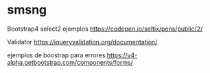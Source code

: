 # smsng

Bootstrap4 select2 ejemplos
https://codepen.io/seltix/pens/public/2/

Validator
https://jqueryvalidation.org/documentation/

ejemplos de boostrap para errores
https://v4-alpha.getbootstrap.com/components/forms/
